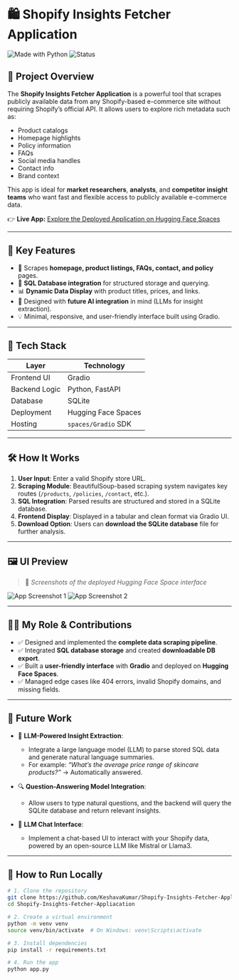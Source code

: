 # 🛍️ Shopify Insights Fetcher Application

![Made with Python](https://img.shields.io/badge/Made%20with-Python-blue)
![Status](https://img.shields.io/badge/Status-Active-brightgreen)

## 📌 Project Overview

The **Shopify Insights Fetcher Application** is a powerful tool that scrapes publicly available data from any Shopify-based e-commerce site without requiring Shopify’s official API. It allows users to explore rich metadata such as:

- Product catalogs
- Homepage highlights
- Policy information
- FAQs
- Social media handles
- Contact info
- Brand context

This app is ideal for **market researchers**, **analysts**, and **competitor insight teams** who want fast and flexible access to publicly available e-commerce data.

👉 **Live App:** [Explore the Deployed Application on Hugging Face Spaces](https://huggingface.co/spaces/KeshavaKumar/Shopify-Insights-Fetcher-Appliacation)

---

## 🚀 Key Features

- 🔎 Scrapes **homepage, product listings, FAQs, contact, and policy** pages.
- 💾 **SQL Database integration** for structured storage and querying.
- 📊 **Dynamic Data Display** with product titles, prices, and links.
- 🧠 Designed with **future AI integration** in mind (LLMs for insight extraction).
- 💡 Minimal, responsive, and user-friendly interface built using Gradio.

---

## 🧰 Tech Stack

| Layer           | Technology     |
|----------------|----------------|
| Frontend UI    | Gradio         |
| Backend Logic  | Python, FastAPI |
| Database       | SQLite         |
| Deployment     | Hugging Face Spaces |
| Hosting        | `spaces/Gradio` SDK |

---

## 🛠 How It Works

1. **User Input**: Enter a valid Shopify store URL.
2. **Scraping Module**: BeautifulSoup-based scraping system navigates key routes (`/products`, `/policies`, `/contact`, etc.).
3. **SQL Integration**: Parsed results are structured and stored in a SQLite database.
4. **Frontend Display**: Displayed in a tabular and clean format via Gradio UI.
5. **Download Option**: Users can **download the SQLite database** file for further analysis.

---

## 🖼 UI Preview

> 📌 *Screenshots of the deployed Hugging Face Space interface*

![App Screenshot 1](screenshots/app_home.png)
![App Screenshot 2](screenshots/product_data.png)

---

## 🧑‍💻 My Role & Contributions

- ✅ Designed and implemented the **complete data scraping pipeline**.
- ✅ Integrated **SQL database storage** and created **downloadable DB export**.
- ✅ Built a **user-friendly interface** with **Gradio** and deployed on **Hugging Face Spaces**.
- ✅ Managed edge cases like 404 errors, invalid Shopify domains, and missing fields.

---

## 🔮 Future Work

- 🤖 **LLM-Powered Insight Extraction**:
  - Integrate a large language model (LLM) to parse stored SQL data and generate natural language summaries.
  - For example: *“What’s the average price range of skincare products?”* → Automatically answered.
  
- 🔍 **Question-Answering Model Integration**:
  - Allow users to type natural questions, and the backend will query the SQLite database and return relevant insights.
  
- 🔗 **LLM Chat Interface**:
  - Implement a chat-based UI to interact with your Shopify data, powered by an open-source LLM like Mistral or Llama3.

---

## 🧪 How to Run Locally

```bash
# 1. Clone the repository
git clone https://github.com/KeshavaKumar/Shopify-Insights-Fetcher-Appliacation.git
cd Shopify-Insights-Fetcher-Appliacation

# 2. Create a virtual environment
python -m venv venv
source venv/bin/activate  # On Windows: venv\Scripts\activate

# 3. Install dependencies
pip install -r requirements.txt

# 4. Run the app
python app.py
